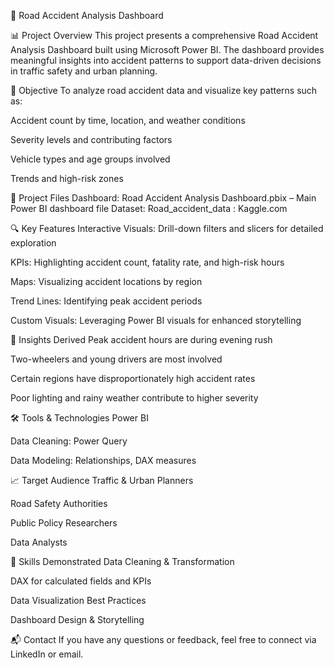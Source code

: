 🚧 Road Accident Analysis Dashboard 

📊 Project Overview
This project presents a comprehensive Road Accident Analysis Dashboard built using Microsoft Power BI.
The dashboard provides meaningful insights into accident patterns to support data-driven decisions in traffic safety and urban planning.

🎯 Objective
To analyze road accident data and visualize key patterns such as:

Accident count by time, location, and weather conditions

Severity levels and contributing factors

Vehicle types and age groups involved

Trends and high-risk zones

📁 Project Files
Dashboard:
Road Accident Analysis Dashboard.pbix – Main Power BI dashboard file
Dataset:
Road_accident_data : Kaggle.com


🔍 Key Features
Interactive Visuals: Drill-down filters and slicers for detailed exploration

KPIs: Highlighting accident count, fatality rate, and high-risk hours

Maps: Visualizing accident locations by region

Trend Lines: Identifying peak accident periods

Custom Visuals: Leveraging Power BI visuals for enhanced storytelling

📌 Insights Derived
Peak accident hours are during evening rush

Two-wheelers and young drivers are most involved

Certain regions have disproportionately high accident rates

Poor lighting and rainy weather contribute to higher severity

🛠️ Tools & Technologies
Power BI

Data Cleaning: Power Query

Data Modeling: Relationships, DAX measures

📈 Target Audience
Traffic & Urban Planners

Road Safety Authorities

Public Policy Researchers

Data Analysts

🧠 Skills Demonstrated
Data Cleaning & Transformation

DAX for calculated fields and KPIs

Data Visualization Best Practices

Dashboard Design & Storytelling

📬 Contact
If you have any questions or feedback, feel free to connect via LinkedIn or email.

